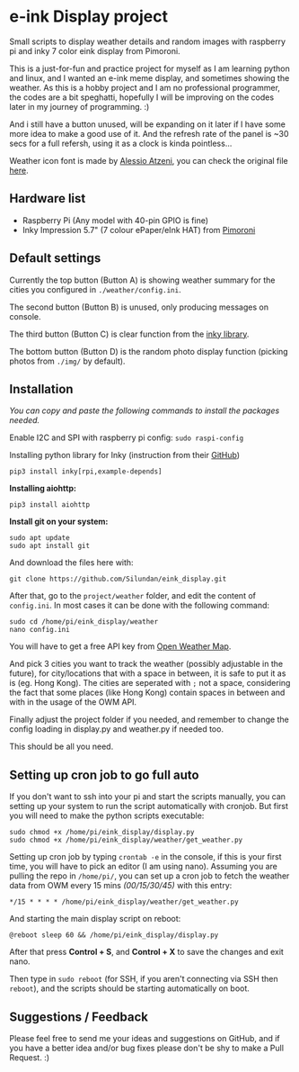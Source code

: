 # e-ink Display project
Small scripts to display weather details and random images with raspberry pi and inky 7 color eink display from Pimoroni.

This is a just-for-fun and practice project for myself as I am learning python and linux, and I wanted an e-ink meme display, and sometimes showing the weather. As this is a hobby project and I am no professional programmer, the codes are a bit speghatti, hopefully I will be improving on the codes later in my journey of programming. :)

And i still have a button unused, will be expanding on it later if I have some more idea to make a good use of it. And the refresh rate of the panel is \~30 secs for a full refersh, using it as a clock is kinda pointless...

Weather icon font is made by [Alessio Atzeni](https://www.alessioatzeni.com/), you can check the original file [here](https://www.alessioatzeni.com/meteocons/).

## Hardware list
- Raspberry Pi (Any model with 40-pin GPIO is fine)
- Inky Impression 5.7" (7 colour ePaper/eInk HAT) from [Pimoroni](https://shop.pimoroni.com/products/inky-impression-5-7)

## Default settings

Currently the top button (Button A) is showing weather summary for the cities you configured in `./weather/config.ini`.

The second button (Button B) is unused, only producing messages on console.

The third button (Button C) is clear function from the [inky library](https://github.com/pimoroni/inky/blob/master/examples/7color/clear.py).

The bottom button (Button D) is the random photo display function (picking photos from `./img/` by default).

## Installation
_You can copy and paste the following commands to install the packages needed._

Enable I2C and SPI with raspberry pi config: `sudo raspi-config`

Installing python library for Inky (instruction from their [GitHub](https://github.com/pimoroni/inky))
```
pip3 install inky[rpi,example-depends]
```

**Installing aiohttp:**
```
pip3 install aiohttp
```

**Install git on your system:**

```
sudo apt update
sudo apt install git
```

And download the files here with: 
```
git clone https://github.com/Silundan/eink_display.git
```

After that, go to the `project/weather` folder, and edit the content of `config.ini`.
In most cases it can be done with the following command:
```
sudo cd /home/pi/eink_display/weather
nano config.ini
```
You will have to get a free API key from [Open Weather Map](https://openweathermap.org/).

And pick 3 cities you want to track the weather (possibly adjustable in the future), for city/locations that with a space in between, it is safe to put it as is (eg. Hong Kong). The cities are seperated with `;` not a space, considering the fact that some places (like Hong Kong) contain spaces in between and with in the usage of the OWM API.

Finally adjust the project folder if you needed, and remember to change the config loading in display.py and weather.py if needed too.

This should be all you need.

## Setting up cron job to go full auto

If you don't want to ssh into your pi and start the scripts manually, you can setting up your system to run the script automatically with cronjob. But first you will need to make the python scripts executable:

```
sudo chmod +x /home/pi/eink_display/display.py
sudo chmod +x /home/pi/eink_display/weather/get_weather.py
```

Setting up cron job by typing `crontab -e` in the console, if this is your first time, you will have to pick an editor (I am using nano). Assuming you are pulling the repo in `/home/pi/`, you can set up a cron job to fetch the weather data from OWM every 15 mins _(00/15/30/45)_ with this entry:
```
*/15 * * * * /home/pi/eink_display/weather/get_weather.py
```
And starting the main display script on reboot:
```
@reboot sleep 60 && /home/pi/eink_display/display.py
```

After that press **Control + S**, and **Control + X** to save the changes and exit nano.

Then type in `sudo reboot` (for SSH, if you aren't connecting via SSH then `reboot`), and the scripts should be starting automatically on boot.

## Suggestions / Feedback
Please feel free to send me your ideas and suggestions on GitHub, and if you have a better idea and/or bug fixes please don't be shy to make a Pull Request. :)
